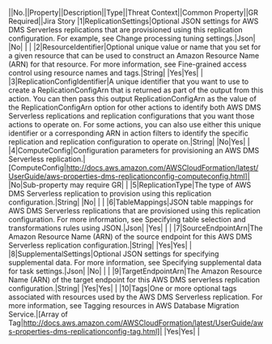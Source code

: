 ||No.||Property||Description||Type||Threat Context||Common Property||GR Required||Jira Story
|1|ReplicationSettings|Optional JSON settings for AWS DMS Serverless replications that are provisioned using this replication configuration. For example, see  Change processing tuning settings.|Json| |No| | |
|2|ResourceIdentifier|Optional unique value or name that you set for a given resource that can be used to construct an Amazon Resource Name (ARN) for that resource. For more information, see  Fine-grained access control using resource names and tags.|String| |Yes|Yes| |
|3|ReplicationConfigIdentifier|A unique identifier that you want to use to create a ReplicationConfigArn that is returned as part of the output from this action. You can then pass this output ReplicationConfigArn as the value of the ReplicationConfigArn option for other actions to identify both AWS DMS Serverless replications and replication configurations that you want those actions to operate on. For some actions, you can also use either this unique identifier or a corresponding ARN in action filters to identify the specific replication and replication configuration to operate on.|String| |No|Yes| |
|4|ComputeConfig|Configuration parameters for provisioning an AWS DMS Serverless replication.|[ComputeConfig|http://docs.aws.amazon.com/AWSCloudFormation/latest/UserGuide/aws-properties-dms-replicationconfig-computeconfig.html]| |No|Sub-property may require GR| |
|5|ReplicationType|The type of AWS DMS Serverless replication to provision using this replication configuration.|String| |No| | |
|6|TableMappings|JSON table mappings for AWS DMS Serverless replications that are provisioned using this replication configuration. For more information, see   Specifying table selection and transformations rules using JSON.|Json| |Yes| | |
|7|SourceEndpointArn|The Amazon Resource Name (ARN) of the source endpoint for this AWS DMS Serverless replication configuration.|String| |Yes|Yes| |
|8|SupplementalSettings|Optional JSON settings for specifying supplemental data. For more information, see  Specifying supplemental data for task settings.|Json| |No| | |
|9|TargetEndpointArn|The Amazon Resource Name (ARN) of the target endpoint for this AWS DMS serverless replication configuration.|String| |Yes|Yes| |
|10|Tags|One or more optional tags associated with resources used by the AWS DMS Serverless replication. For more information, see  Tagging resources in AWS Database Migration Service.|[Array of Tag|http://docs.aws.amazon.com/AWSCloudFormation/latest/UserGuide/aws-properties-dms-replicationconfig-tag.html]| |Yes|Yes| |
